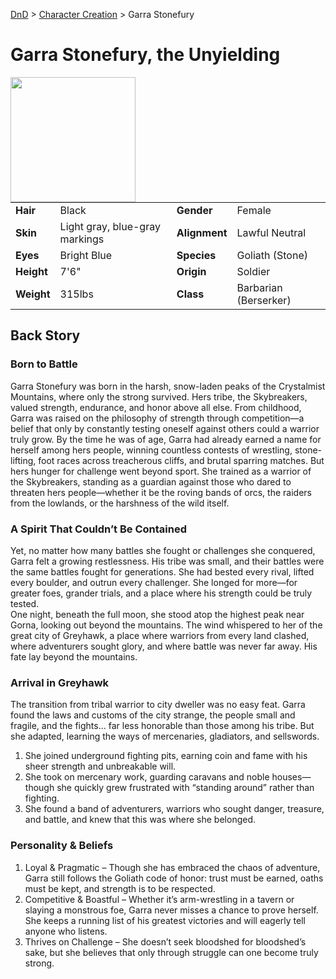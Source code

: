 [DnD](../../readme.md) > [Character Creation](../../character-creation.md) > Garra Stonefury

# Garra Stonefury, the Unyielding

<image src="images/DnD_2024_PC_Barbarian_Female.webp" style="float:left;" width="200px" height="200px">

|            |                                |               |                       |
| ---------- | ------------------------------ | ------------- | --------------------- |
| **Hair**   | Black                          | **Gender**    | Female                |
| **Skin**   | Light gray, blue-gray markings | **Alignment** | Lawful Neutral        |
| **Eyes**   | Bright Blue                    | **Species**   | Goliath (Stone)       |
| **Height** | 7'6"                           | **Origin**    | Soldier               |
| **Weight** | 315lbs                         | **Class**     | Barbarian (Berserker) |

## Back Story

### Born to Battle

Garra Stonefury was born in the harsh, snow-laden peaks of the Crystalmist Mountains, where only the strong survived. Hers tribe, the Skybreakers, valued strength, endurance, and honor above all else. From childhood, Garra was raised on the philosophy of strength through competition—a belief that only by constantly testing oneself against others could a warrior truly grow.
By the time he was of age, Garra had already earned a name for herself among hers people, winning countless contests of wrestling, stone-lifting, foot races across treacherous cliffs, and brutal sparring matches. But hers hunger for challenge went beyond sport. She trained as a warrior of the Skybreakers, standing as a guardian against those who dared to threaten hers people—whether it be the roving bands of orcs, the raiders from the lowlands, or the harshness of the wild itself.

### A Spirit That Couldn’t Be Contained

Yet, no matter how many battles she fought or challenges she conquered, Garra felt a growing restlessness. His tribe was small, and their battles were the same battles fought for generations. She had bested every rival, lifted every boulder, and outrun every challenger. She longed for more—for greater foes, grander trials, and a place where his strength could be truly tested.  
One night, beneath the full moon, she stood atop the highest peak near Gorna, looking out beyond the mountains. The wind whispered to her of the great city of Greyhawk, a place where warriors from every land clashed, where adventurers sought glory, and where battle was never far away. His fate lay beyond the mountains.

### Arrival in Greyhawk

The transition from tribal warrior to city dweller was no easy feat. Garra found the laws and customs of the city strange, the people small and fragile, and the fights... far less honorable than those among his tribe. But she adapted, learning the ways of mercenaries, gladiators, and sellswords.

1. She joined underground fighting pits, earning coin and fame with his sheer strength and unbreakable will.
2. She took on mercenary work, guarding caravans and noble houses—though she quickly grew frustrated with “standing around” rather than fighting.
3. She found a band of adventurers, warriors who sought danger, treasure, and battle, and knew that this was where she belonged.

### Personality & Beliefs

1. Loyal & Pragmatic – Though she has embraced the chaos of adventure, Garra still follows the Goliath code of honor: trust must be earned, oaths must be kept, and strength is to be respected.
2. Competitive & Boastful – Whether it’s arm-wrestling in a tavern or slaying a monstrous foe, Garra never misses a chance to prove herself. She keeps a running list of his greatest victories and will eagerly tell anyone who listens.
3. Thrives on Challenge – She doesn’t seek bloodshed for bloodshed’s sake, but she believes that only through struggle can one become truly strong.
